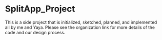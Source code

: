 # SplitApp_Project
This is a side project that is initialized, sketched, planned, and implemented all by me and Yaya. Please see the organization link for more details of the code and our design process.  
